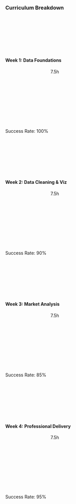 <!DOCTYPE html>

<html lang="en">

<head>

    <meta charset="UTF-8">

    <meta name="viewport" content="width=device-width, initial-scale=1.0">

    <title>Data Analysis Training Program</title>

    <!-- Tailwind CSS CDN -->

    <script src="https://cdn.tailwindcss.com"></script>

    <!-- Chart.js CDN for charts -->

    <script src="https://cdn.jsdelivr.net/npm/chart.js"></script>

    <!-- Lucide Icons as SVG for simplicity -->

    <script src="https://cdn.jsdelivr.net/npm/lucide/dist/umd/lucide.js"></script>

    <style>

        @import url('https://fonts.googleapis.com/css2?family=Inter:wght@400;500;600;700;800&display=swap');

        body {

            font-family: 'Inter', sans-serif;

            -webkit-font-smoothing: antialiased;

            -moz-osx-font-smoothing: grayscale;

        }

        /* Custom styles for the responsive charts */

        .chart-container {

            width: 100%;

            height: 300px;

        }

    </style>

</head>

<body class="bg-gradient-to-br from-blue-50 to-indigo-100 text-gray-800 p-6"><div class="bg-gray-50 rounded-lg shadow-inner p-6">

                        <h3 class="text-xl font-bold text-gray-900 mb-4">Curriculum Breakdown</h3>

                        <div class="space-y-4">

                            <div class="border border-gray-200 rounded-lg p-4">

                                <div class="flex justify-between items-center mb-2">

                                    <h4 class="font-semibold">Week 1: Data Foundations</h4>

                                    <span class="text-sm font-medium text-blue-600">7.5h</span>

                                </div>

                                <div class="w-full bg-gray-200 rounded-full h-2">

                                    <div class="bg-blue-500 h-2 rounded-full transition-all duration-300" style="width: 100%;"></div>

                                </div>

                                <p class="text-sm text-gray-600 mt-1">Success Rate: 100%</p>

                            </div>

                            <div class="border border-gray-200 rounded-lg p-4">

                                <div class="flex justify-between items-center mb-2">

                                    <h4 class="font-semibold">Week 2: Data Cleaning & Viz</h4>

                                    <span class="text-sm font-medium text-blue-600">7.5h</span>

                                </div>

                                <div class="w-full bg-gray-200 rounded-full h-2">

                                    <div class="bg-blue-500 h-2 rounded-full transition-all duration-300" style="width: 90%;"></div>

                                </div>

                                <p class="text-sm text-gray-600 mt-1">Success Rate: 90%</p>

                            </div>

                            <div class="border border-gray-200 rounded-lg p-4">

                                <div class="flex justify-between items-center mb-2">

                                    <h4 class="font-semibold">Week 3: Market Analysis</h4>

                                    <span class="text-sm font-medium text-blue-600">7.5h</span>

                                </div>

                                <div class="w-full bg-gray-200 rounded-full h-2">

                                    <div class="bg-blue-500 h-2 rounded-full transition-all duration-300" style="width: 85%;"></div>

                                </div>

                                <p class="text-sm text-gray-600 mt-1">Success Rate: 85%</p>

                            </div>

                            <div class="border border-gray-200 rounded-lg p-4">

                                <div class="flex justify-between items-center mb-2">

                                    <h4 class="font-semibold">Week 4: Professional Delivery</h4>

                                    <span class="text-sm font-medium text-blue-600">7.5h</span>

                                </div>

                                <div class="w-full bg-gray-200 rounded-full h-2">

                                    <div class="bg-blue-500 h-2 rounded-full transition-all duration-300" style="width: 95%;"></div>

                                </div>

                                <p class="text-sm text-gray-600 mt-1">Success Rate: 95%</p>

                            </div>

                        </div>

                    </div>

</body>

</html>
